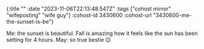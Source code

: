 {:title ""
 :date "2023-11-06T22:13:48.547Z"
 :tags ["cohost mirror" "wifeposting" "wife guy"]
 :cohost-id 3430600
 :cohost-url "3430600-me-the-sunset-is-be"}

Me: the sunset is beautiful. Fall is amazing how it feels like the sun has been setting for 4 hours.
May: so true bestie 😌